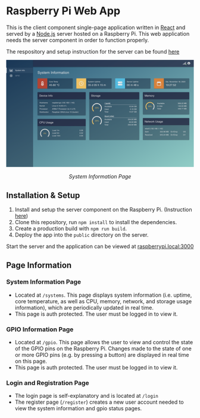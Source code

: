 # Raspberry Pi Web App

This is the client component single-page application written in [React](https://react.dev/) and served by a [Node.js](http://nodejs.org/) server hosted on a Raspberry Pi. This web application needs the server component in order to function properly. 

The respository and setup instruction for the server can be found [here](https://github.com/Kadinata/raspi_web_server)

![system informatio page](./doc/sysinfo.png)
<div align="center">
  <i>System Information Page</i>
</div>

## Installation & Setup

1. Install and setup the server component on the Raspberry Pi. (Instruction [here](https://github.com/Kadinata/raspi_web_server))
2. Clone this repository, run `npm install` to install the dependencies.
3. Create a production build with `npm run build`.
4. Deploy the app into the `public` directory on the server.

Start the server and the application can be viewed at [raspberrypi.local:3000](http://raspberrypi.local:3000/)

## Page Information

### System Information Page

* Located at `/systems`. This page displays system information (i.e. uptime, core temperature, as well as CPU, memory, network, and storage usage information), which are periodically updated in real time.
* This page is auth protected. The user must be logged in to view it.

### GPIO Information Page

* Located at `/gpio`. This page allows the user to view and control the state of the GPIO pins on the Raspberry Pi. Changes made to the state of one or more GPIO pins (e.g. by pressing a button) are displayed in real time on this page.
* This page is auth protected. The user must be logged in to view it.

### Login and Registration Page

* The login page is self-explanatory and is located at `/login`
* The register page (`/register`) creates a new user account needed to view the system information and gpio status pages.
